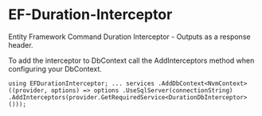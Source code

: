 # EF-Duration-Interceptor
Entity Framework Command Duration Interceptor - Outputs as a response header.


To add the interceptor to DbContext call the AddInterceptors method when configuring your DbContext.

`
using EFDurationInterceptor;
...
services
  .AddDbContext<NvmContext>((provider, options) => options
  .UseSqlServer(connectionString)
  .AddInterceptors(provider.GetRequiredService<DurationDbInterceptor>())); 
`
